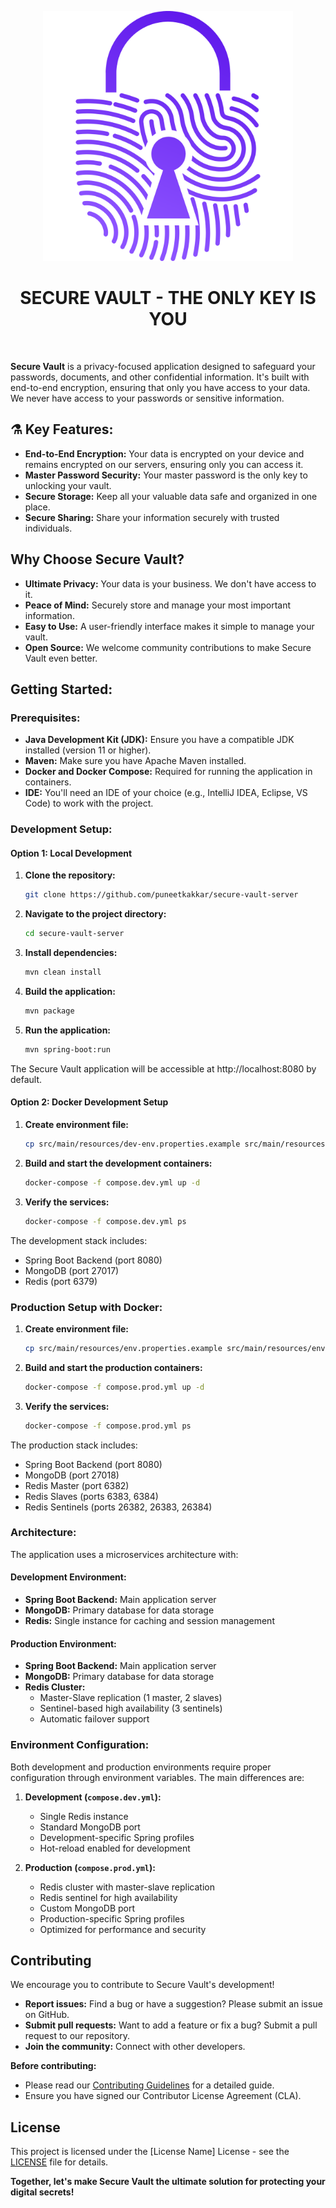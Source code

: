 <p align="center">
  <img src="./src/main/resources/static/images/secure-vault-logo-3x.png" alt="secure vault brand" width="400"/>
</p>

<h1 align="center">SECURE VAULT - THE ONLY KEY IS YOU</h1>

<br>

**Secure Vault** is a privacy-focused application designed to safeguard your passwords, documents, and other confidential information. It's built with end-to-end encryption, ensuring that only you have access to your data. We never have access to your passwords or sensitive information. 

## ⚗️ Key Features:

* **End-to-End Encryption:** Your data is encrypted on your device and remains encrypted on our servers, ensuring only you can access it.  
* **Master Password Security:** Your master password is the only key to unlocking your vault. 
* **Secure Storage:** Keep all your valuable data safe and organized in one place.
* **Secure Sharing:**  Share your information securely with trusted individuals. 

## Why Choose Secure Vault?

* **Ultimate Privacy:** Your data is your business. We don't have access to it.
* **Peace of Mind:** Securely store and manage your most important information.
* **Easy to Use:**  A user-friendly interface makes it simple to manage your vault.
* **Open Source:**  We welcome community contributions to make Secure Vault even better.

## Getting Started:

### Prerequisites:

* **Java Development Kit (JDK):** Ensure you have a compatible JDK installed (version 11 or higher).
* **Maven:** Make sure you have Apache Maven installed.
* **Docker and Docker Compose:** Required for running the application in containers.
* **IDE:**  You'll need an IDE of your choice (e.g., IntelliJ IDEA, Eclipse, VS Code) to work with the project.

### Development Setup:

#### Option 1: Local Development

1. **Clone the repository:**
   ```bash
   git clone https://github.com/puneetkakkar/secure-vault-server
   ```

2. **Navigate to the project directory:**
   ```bash
   cd secure-vault-server
   ```

3. **Install dependencies:**
   ```bash
   mvn clean install
   ```

4. **Build the application:**
   ```bash
   mvn package
   ```

5. **Run the application:**
   ```bash
   mvn spring-boot:run
   ```

The Secure Vault application will be accessible at http://localhost:8080 by default.

#### Option 2: Docker Development Setup

1. **Create environment file:**
   ```bash
   cp src/main/resources/dev-env.properties.example src/main/resources/dev-env.properties
   ```

2. **Build and start the development containers:**
   ```bash
   docker-compose -f compose.dev.yml up -d
   ```

3. **Verify the services:**
   ```bash
   docker-compose -f compose.dev.yml ps
   ```

The development stack includes:
- Spring Boot Backend (port 8080)
- MongoDB (port 27017)
- Redis (port 6379)

### Production Setup with Docker:

1. **Create environment file:**
   ```bash
   cp src/main/resources/env.properties.example src/main/resources/env.properties
   ```

2. **Build and start the production containers:**
   ```bash
   docker-compose -f compose.prod.yml up -d
   ```

3. **Verify the services:**
   ```bash
   docker-compose -f compose.prod.yml ps
   ```

The production stack includes:
- Spring Boot Backend (port 8080)
- MongoDB (port 27018)
- Redis Master (port 6382)
- Redis Slaves (ports 6383, 6384)
- Redis Sentinels (ports 26382, 26383, 26384)

### Architecture:

The application uses a microservices architecture with:

#### Development Environment:
- **Spring Boot Backend:** Main application server
- **MongoDB:** Primary database for data storage
- **Redis:** Single instance for caching and session management

#### Production Environment:
- **Spring Boot Backend:** Main application server
- **MongoDB:** Primary database for data storage
- **Redis Cluster:** 
  - Master-Slave replication (1 master, 2 slaves)
  - Sentinel-based high availability (3 sentinels)
  - Automatic failover support

### Environment Configuration:

Both development and production environments require proper configuration through environment variables. The main differences are:

1. **Development (`compose.dev.yml`):**
   - Single Redis instance
   - Standard MongoDB port
   - Development-specific Spring profiles
   - Hot-reload enabled for development

2. **Production (`compose.prod.yml`):**
   - Redis cluster with master-slave replication
   - Redis sentinel for high availability
   - Custom MongoDB port
   - Production-specific Spring profiles
   - Optimized for performance and security

## Contributing

We encourage you to contribute to Secure Vault's development!

* **Report issues:** Find a bug or have a suggestion? Please submit an issue on GitHub.
* **Submit pull requests:**  Want to add a feature or fix a bug? Submit a pull request to our repository.
* **Join the community:**  Connect with other developers.

**Before contributing:**

* Please read our [Contributing Guidelines](CONTRIBUTING.md) for a detailed guide.
* Ensure you have signed our Contributor License Agreement (CLA). 

## License

This project is licensed under the [License Name] License - see the [LICENSE](LICENSE) file for details.

**Together, let's make Secure Vault the ultimate solution for protecting your digital secrets!**